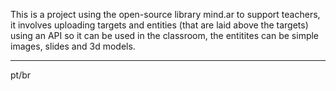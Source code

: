 This is a project using the open-source library mind.ar to support teachers, it involves uploading targets and entities (that are laid above the targets) using an API so it can be used in the classroom, the entitites can be simple images, slides and 3d models.

------------------------------------------------------------------------

pt/br